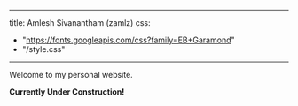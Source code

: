 
---
title: Amlesh Sivanantham (zamlz)
css:
  - "https://fonts.googleapis.com/css?family=EB+Garamond"
  - "/style.css"
---

<!-- <img class="profile" src="/profile.png"/> -->

Welcome to my personal website.

**Currently Under Construction!**
